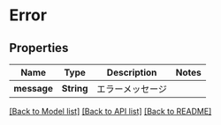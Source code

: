 # Error

## Properties
Name | Type | Description | Notes
------------ | ------------- | ------------- | -------------
**message** | **String** | エラーメッセージ | 

[[Back to Model list]](../README.md#documentation-for-models) [[Back to API list]](../README.md#documentation-for-api-endpoints) [[Back to README]](../README.md)


